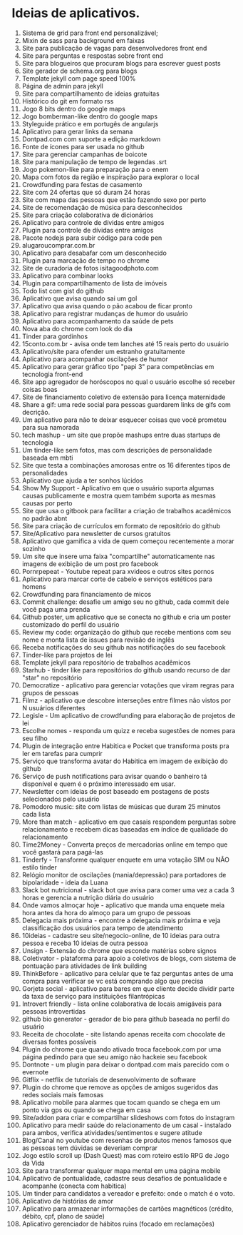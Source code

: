 # Ideias de aplicativos.
1. Sistema de grid para front end personalizável;
2. Mixin de sass para background em faixas
3. Site para publicação de vagas para desenvolvedores front end
4. Site para perguntas e respostas sobre front end
5. Site para blogueiros que procuram blogs para escrever guest posts
6. Site gerador de schema.org para blogs
7. Template jekyll com page speed 100%
8. Página de admin para jekyll
9. Site para compartilhamento de ideias gratuitas
10. Histórico do git em formato rss
11. Jogo 8 bits dentro do google maps
12. Jogo bomberman-like dentro do google maps
13. Styleguide prático e em portugês de angularjs
14. Aplicativo para gerar links da semana
15. Dontpad.com com suporte a edição markdown
16. Fonte de ícones para ser usada no github
17. Site para gerenciar campanhas de boicote
18. Site para manipulação de tempo de legendas .srt
19. Jogo pokemon-like para preparação para o enem
20. Mapa com fotos da região e inspiração para explorar o local
21. Crowdfunding para festas de casamento
22. Site com 24 ofertas que só duram 24 horas
23. Site com mapa das pessoas que estão fazendo sexo por perto
24. Site de recomendação de música para desconhecidos
25. Site para criação colaborativa de dicionários 
26. Aplicativo para controle de dívidas entre amigos
27. Plugin para controle de dívidas entre amigos
28. Pacote nodejs para subir código para code pen
29. alugaroucomprar.com.br
30. Aplicativo para desabafar com um desconhecido
31. Plugin para marcação de tempo no chrome
31. Site de curadoria de fotos isitagoodphoto.com
32. Aplicativo para combinar looks
33. Plugin para compartilhamento de lista de imóveis
34. Todo list com gist do github
35. Aplicativo que avisa quando sai um gol
36. Aplicativo qua avisa quando o pão acabou de ficar pronto
37. Aplicativo para registrar mudanças de humor do usuário
38. Aplicativo para acompanhamento da saúde de pets
39. Nova aba do chrome com look do dia
40. Tinder para gordinhos
41. 15conto.com.br - avisa onde tem lanches até 15 reais perto do usuário
42. Aplicativo/site para ofender um estranho gratuitamente
43. Aplicativo para acompanhar oscilações de humor
44. Aplicativo para gerar gráfico tipo "papi 3" para competências em tecnologia front-end
45. Site app agregador de horóscopos no qual o usuário escolhe só receber coisas boas
46. Site de financiamento coletivo de extensão para licença maternidade
47. Share a gif: uma rede social para pessoas guardarem links de gifs com decrição.
48. Um aplicativo para não te deixar esquecer coisas que você prometeu para sua namorada
49. tech mashup - um site que propõe mashups entre duas startups de tecnologia
50. Um tinder-like sem fotos, mas com descrições de personalidade baseada em mbti
51. Site que testa a combinações amorosas entre os 16 diferentes tipos de personalidades
52. Aplicativo que ajuda a ter sonhos lúcidos
53. Show My Support - Aplicativo em que o usuário suporta algumas causas publicamente e mostra quem também suporta as mesmas causas por perto
54. Site que usa o gitbook para facilitar a criação de trabalhos acadêmicos no padrão abnt
55. Site para criação de currículos em formato de repositório do github
56. Site/Aplicativo para newsletter de cursos gratuitos
57. Aplicativo que gamifica a vida de quem começou recentemente a morar sozinho
58. Um site que insere uma faixa "compartilhe" automaticamente nas imagens de exibição de um post pro facebook
59. Pornrpepeat - Youtube repeat para xvideos e outros sites pornos
60. Aplicativo para marcar corte de cabelo e serviços estéticos para homens
61. Crowdfunding para financiamento de micos
62. Commit challenge: desafie um amigo seu no github, cada commit dele você paga uma prenda
63. Github poster, um aplicativo que se conecta no github e cria um poster customizado do perfil do usuário
64. Review my code: organização do github que recebe mentions com seu nome e monta lista de issues para revisão de inglês
65. Receba notificações do seu github nas notificações do seu facebook
66. Tinder-like para projetos de lei
67. Template jekyll para repositório de trabalhos acadêmicos
68. Starhub - tinder like para repositórios do github usando recurso de dar "star" no repositório
69. Democratize - aplicativo para gerenciar votações que viram regras para grupos de pessoas 
70. Filmz - aplicativo que descobre interseções entre filmes não vistos por N usuários diferentes
71. Legisle - Um aplicativo de crowdfunding para elaboração de projetos de lei
72. Escolhe nomes - responda um quizz e receba sugestões de nomes para seu filho
73. Plugin de integração entre Habitica e Pocket que transforma posts pra ler em tarefas para cumprir
74. Serviço que transforma avatar do Habitica em imagem de exibição do github
75. Serviço de push notifications para avisar quando o banheiro tá disponível e quem é o próximo interessado em usar.
76. Newsletter com ideias de post baseado em postagens de posts selecionados pelo usuário
77. Pomodoro music: site com listas de músicas que duram 25 minutos cada lista
78. More than match - aplicativo em que casais respondem perguntas sobre relacionamento e recebem dicas baseadas em índice de qualidade do relacionamento
79. Time2Money - Converta preços de mercadorias online em tempo que você gastará para pagá-las
80. Tinderfy - Transforme qualquer enquete em uma votação SIM ou NÃO estilo tinder
81. Relógio monitor de oscilações (mania/depressão) para portadores de bipolaridade - ideia da Luana
82. Slack bot nutricional - slack bot que avisa para comer uma vez a cada 3 horas e gerencia a nutrição diária do usuário
83. Onde vamos almoçar hoje - aplicativo que manda uma enquete meia hora antes da hora do almoço para um grupo de pessoas
84. Delegacia mais próxima - encontre a delegacia mais próxima e veja classificação dos usuários para tempo de atendimento
85. 10ideias - cadastre seu site/negocio-online, de 10 ideias para outra pessoa e receba 10 ideias de outra pessoa
86. Unsign - Extensão do chrome que esconde matérias sobre signos
87. Coletivator - plataforma para apoio a coletivos de blogs, com sistema de pontuação para atividades de link building
88. ThinkBefore - aplicativo para celular que te faz perguntas antes de uma compra para verificar se vc está comprando algo que precisa
89. Gorjeta social - aplicativo para bares em que cliente decide dividir parte da taxa de serviço para instituições filantrópicas
90. Introvert friendly - lista online colaborativa de locais amigáveis para pessoas introvertidas
91. github bio generator - gerador de bio para github baseada no perfil do usuário
92. Receita de chocolate - site listando apenas receita com chocolate de diversas fontes possíveis
93. Plugin do chrome que quando ativado troca facebook.com por uma página pedindo para que seu amigo não hackeie seu facebook
94. Dontnote - um plugin para deixar o dontpad.com mais parecido com o evernote
95. Gitflix - netflix de tutoriais de desenvolvimento de software
96. Plugin do chrome que remove as opções de amigos sugeridos das redes sociais mais famosas
97. Aplicativo mobile para alarmes que tocam quando se chega em um ponto via gps ou quando se chega em casa
98. Site/addon para criar e compartilhar slideshows com fotos do instagram
99. Aplicativo para medir saúde do relacionamento de um casal - instalado para ambos, verifica atividades/sentimentos e sugere atitude
100. Blog/Canal no youtube com resenhas de produtos menos famosos que as pessoas tem dúvidas se deveriam comprar
101. Jogo estilo scroll up (Dash Quest) mas com roteiro estilo RPG de Jogo da Vida
102. Site para transformar qualquer mapa mental em uma página mobile
103. Aplicativo de pontualidade, cadastre seus desafios de pontualidade e acompanhe (conecta com habitica)
104. Um tinder para candidatos a vereador e prefeito: onde o match é o voto.
105. Aplicativo de histórias de amor
106. Aplicativo para armazenar informações de cartões magnéticos (crédito, débito, cpf, plano de saúde)
107. Aplicativo gerenciador de hábitos ruins (focado em reclamações)

